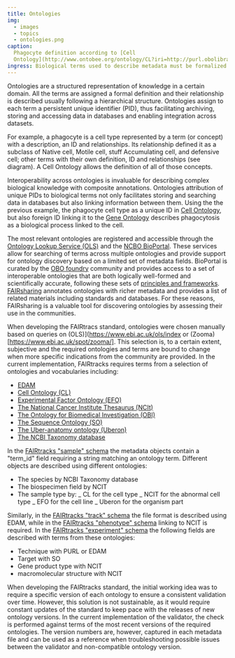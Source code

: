 ```yaml
---
title: Ontologies
img:
  - images
  - topics
  - ontologies.png
caption:
  Phagocyte definition according to [Cell
  Ontology](http://www.ontobee.org/ontology/CL?iri=http://purl.obolibrary.org/obo/CL_0000234).
ingress: Biological terms used to describe metadata must be formalized
---
```


Ontologies are a structured representation of knowledge in a certain domain. All the terms are
assigned a formal definition and their relationship is described usually following a hierarchical
structure. Ontologies assign to each term a persistent unique identifier (PID), thus facilitating
archiving, storing and accessing data in databases and enabling integration across datasets.

For example, a phagocyte is a cell type represented by a term (or concept) with a description, an ID
and relationships. Its relationship defined it as a subclass of Native cell, Motile cell, stuff
Accumulating cell, and defensive cell; other terms with their own definition, ID and relationships
(see diagram). A Cell Ontology allows the definition of all of those concepts.

Interoperability across ontologies is invaluable for describing complex biological knowledge with
composite annotations. Ontologies attribution of unique PIDs to biological terms not only
facilitates storing and searching data in databases but also linking information between them. Using
the the previous example, the phagocyte cell type as a unique ID in
[Cell Ontology](https://obofoundry.org/ontology/cl.html), but also foreign ID linking it to the
[Gene Ontology](http://geneontology.org) describes phagocytosis as a biological process linked to
the cell.

The most relevant ontologies are registered and accessible through the
[Ontology Lookup Service (OLS)](https://www.ebi.ac.uk/ols/index) and the
[NCBO BioPortal](https://bioportal.bioontology.org/). These services allow for searching of terms
across multiple ontologies and provide support for ontology discovery based on a limited set of
metadata fields. BioPortal is curated by the [OBO foundry](https://obofoundry.org) community and
provides access to a set of interoperable ontologies that are both logically well-formed and
scientifically accurate, following these sets of
[principles and frameworks](https://obofoundry.org/principles/fp-000-summary.html).
[FAIRsharing](https://fairsharing.org/) annotates ontologies with richer metadata and provides a
list of related materials including standards and databases. For these reasons, FAIRsharing is a
valuable tool for discovering ontologies by assessing their use in the communities.

When developing the FAIRtracs standard, ontologies were chosen manually based on queries on
(OLS)](https://www.ebi.ac.uk/ols/index or (Zooma)[https://www.ebi.ac.uk/spot/zooma/]. This selection
is, to a certain extent, subjective and the required ontologies and terms are bound to change when
more specific indications from the community are provided. In the current implementation, FAIRtracks
requires terms from a selection of ontologies and vocabularies including:

- [EDAM](https://edamontology.org/page)
- [Cell Ontology (CL)](https://obofoundry.org/ontology/cl.html)
- [Experimental Factor Ontology (EFO)](https://www.ebi.ac.uk/efo/)
- [The National Cancer Institute Thesaurus (NCIt)](https://ncithesaurus.nci.nih.gov/ncitbrowser/)
- [The Ontology for Biomedical Investigation (OBI)](http://obi-ontology.org/)
- [The Sequence Ontology (SO)](http://www.sequenceontology.org/)
- [The Uber-anatomy ontology (Uberon)](https://www.ebi.ac.uk/ols/ontologies/uberon)
- [The NCBI Taxonomy database](https://www.ncbi.nlm.nih.gov/taxonomy)

In the
[FAIRtracks "sample" schema](https://github.com/fairtracks/fairtracks_standard/blob/master/json/schema/fairtracks_sample.schema.json)
the metadata objects contain a "term_id" field requiring a string matching an ontology term.
Different objects are described using different ontologies:

- The species by NCBI Taxonomy database
- The biospecimen field by NCIT
- The sample type by: _ CL for the cell type _ NCIT for the abnormal cell type _ EFO for the cell
  line _ Uberon for the organism part

Similarly, in the
[FAIRtracks "track" schema](https://github.com/fairtracks/fairtracks_standard/blob/master/json/schema/fairtracks_track.schema.json)
the file format is described using EDAM, while in the
[FAIRtracks "phenotype" schema](https://github.com/fairtracks/fairtracks_standard/blob/master/json/schema/fairtracks_phenotype.schema.json)
linking to NCIT is required. In the
[FAIRtracks "experiment" schema](https://github.com/fairtracks/fairtracks_standard/blob/master/json/schema/fairtracks_experiment.schema.json)
the following fields are described with terms from these ontologies:

- Technique with PURL or EDAM
- Target with SO
- Gene product type with NCIT
- macromolecular structure with NCIT

When developing the FAIRtracks standard, the initial working idea was to require a specific version
of each ontology to ensure a consistent validation over time. However, this solution is not
sustainable, as it would require constant updates of the standard to keep pace with the releases of
new ontology versions. In the current implementation of the validator, the check is performed
against terms of the most recent versions of the required ontologies. The version numbers are,
however, captured in each metadata file and can be used as a reference when troubleshooting possible
issues between the validator and non-compatible ontology version.
